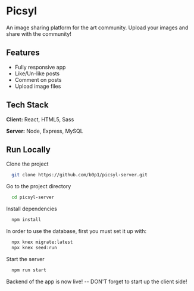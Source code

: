 
# Picsyl

An image sharing platform for the art community. Upload your images and share with the community!



## Features

- Fully responsive app
- Like/Un-like posts 
- Comment on posts
- Upload image files



## Tech Stack

**Client:** React, HTML5, Sass 

**Server:** Node, Express, MySQL


## Run Locally

Clone the project

```bash
  git clone https://github.com/b0p1/picsyl-server.git
```

Go to the project directory

```bash
  cd picsyl-server
```

Install dependencies

```bash
  npm install
```

In order to use the database, first you must set it up with:

```bash
  npx knex migrate:latest 
  npx knex seed:run 
```

Start the server

```bash
  npm run start
```
Backend of the app is now live! --
DON'T forget to start up the client side!

